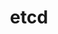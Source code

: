 ---
title: etcd
categories:
  - kv-store
docs:
  - id: java
    url: https://github.com/etcd-io/jetcd/blob/ebf983b811f983e51e7d93f30478698c5c582d73/jetcd-launcher/src/main/java/io/etcd/jetcd/launcher/EtcdContainer.java
    isThirdParty: true
    example: |
      ```
      ```
description: |
  What is this
---
